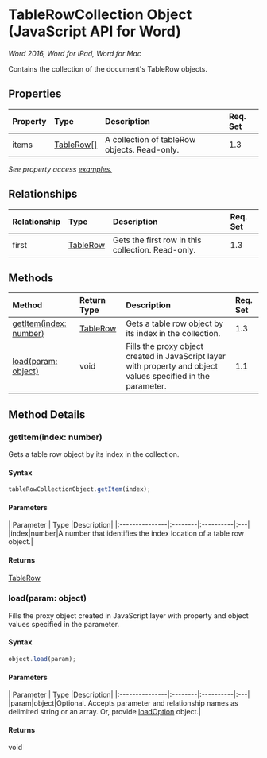 # TableRowCollection Object (JavaScript API for Word)

_Word 2016, Word for iPad, Word for Mac_

Contains the collection of the document's TableRow objects.

## Properties

| Property	   | Type	|Description| Req. Set|
|:---------------|:--------|:----------|:----|
|items|[TableRow[]](tablerow.md)|A collection of tableRow objects. Read-only.|1.3||

_See property access [examples.](#property-access-examples)_

## Relationships
| Relationship | Type	|Description| Req. Set|
|:---------------|:--------|:----------|:----|
|first|[TableRow](tablerow.md)|Gets the first row in this collection. Read-only.|1.3||

## Methods

| Method		   | Return Type	|Description| Req. Set|
|:---------------|:--------|:----------|:----|
|[getItem(index: number)](#getitemindex-number)|[TableRow](tablerow.md)|Gets a table row object by its index in the collection.|1.3|
|[load(param: object)](#loadparam-object)|void|Fills the proxy object created in JavaScript layer with property and object values specified in the parameter.|1.1|

## Method Details


### getItem(index: number)
Gets a table row object by its index in the collection.

#### Syntax
```js
tableRowCollectionObject.getItem(index);
```

#### Parameters
| Parameter	   | Type	|Description|
|:---------------|:--------|:----------|:---|
|index|number|A number that identifies the index location of a table row object.|

#### Returns
[TableRow](tablerow.md)

### load(param: object)
Fills the proxy object created in JavaScript layer with property and object values specified in the parameter.

#### Syntax
```js
object.load(param);
```

#### Parameters
| Parameter	   | Type	|Description|
|:---------------|:--------|:----------|:---|
|param|object|Optional. Accepts parameter and relationship names as delimited string or an array. Or, provide [loadOption](loadoption.md) object.|

#### Returns
void
